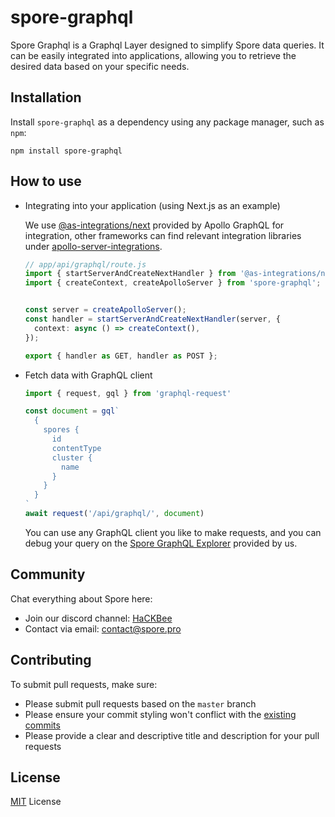 # spore-graphql

Spore Graphql is a Graphql Layer designed to simplify Spore data queries. It can be easily integrated into applications, allowing you to retrieve the desired data based on your specific needs.

## Installation

Install `spore-graphql` as a dependency using any package manager, such as `npm`:

```shell
npm install spore-graphql
```

## How to use

- Integrating into your application (using Next.js as an example)
  
  We use [@as-integrations/next](https://github.com/apollo-server-integrations/apollo-server-integration-next) provided by Apollo GraphQL for integration, other frameworks can find relevant integration libraries under [apollo-server-integrations](https://github.com/apollo-server-integrations).

  ```typescript
  // app/api/graphql/route.js
  import { startServerAndCreateNextHandler } from '@as-integrations/next';
  import { createContext, createApolloServer } from 'spore-graphql';

  
  const server = createApolloServer();
  const handler = startServerAndCreateNextHandler(server, {
    context: async () => createContext(),
  });
  
  export { handler as GET, handler as POST };
  ```
  
- Fetch data with GraphQL client

  ```typescript
  import { request, gql } from 'graphql-request'

  const document = gql`
    {
      spores {
        id
        contentType
        cluster {
          name
        }
      }
    }
  `
  await request('/api/graphql/', document)
  ```
  
  You can use any GraphQL client you like to make requests, and you can debug your query on the [Spore GraphQL Explorer](https://spore-graphql.vercel.app) provided by us.

## Community

Chat everything about Spore here:

- Join our discord channel: [HaCKBee](https://discord.gg/9eufnpZZ8P)
- Contact via email: [contact@spore.pro](mailto:contact@spore.pro)

## Contributing

To submit pull requests, make sure:

- Please submit pull requests based on the `master` branch
- Please ensure your commit styling won't conflict with the [existing commits](https://github.com/sporeprotocol/spore-graphql/commits)
- Please provide a clear and descriptive title and description for your pull requests

## License

[MIT](./LICENSE) License
